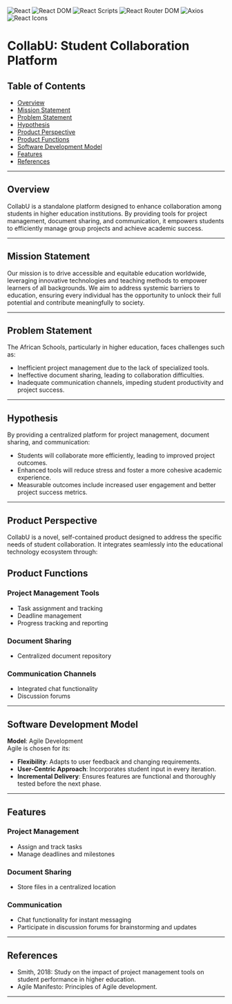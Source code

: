 ![React](https://img.shields.io/badge/React-18.3.1-brightred.svg) 
![React DOM](https://img.shields.io/badge/React%20DOM-18.3.1-brightgreen.svg) 
![React Scripts](https://img.shields.io/badge/React%20Scripts-5.0.1-blue.svg) 
![React Router DOM](https://img.shields.io/badge/React%20Router%20DOM-6.25.1-brightyellow.svg) 
![Axios](https://img.shields.io/badge/Axios-1.7.2-brown.svg) 
![React Icons](https://img.shields.io/badge/React%20Icons-5.2.1-pink.svg) 

# CollabU: Student Collaboration Platform

## Table of Contents
- [Overview](#overview)
- [Mission Statement](#mission-statement)
- [Problem Statement](#problem-statement)
- [Hypothesis](#hypothesis)
- [Product Perspective](#product-perspective)
- [Product Functions](#product-functions)
- [Software Development Model](#software-development-model)
- [Features](#features)
- [References](#references)

---

## Overview
CollabU is a standalone platform designed to enhance collaboration among students in higher education institutions. By providing tools for project management, document sharing, and communication, it empowers students to efficiently manage group projects and achieve academic success.

---

## Mission Statement
Our mission is to drive accessible and equitable education worldwide, leveraging innovative technologies and teaching methods to empower learners of all backgrounds. We aim to address systemic barriers to education, ensuring every individual has the opportunity to unlock their full potential and contribute meaningfully to society.

---

## Problem Statement
The African Schools, particularly in higher education, faces challenges such as:
- Inefficient project management due to the lack of specialized tools.
- Ineffective document sharing, leading to collaboration difficulties.
- Inadequate communication channels, impeding student productivity and project success.

---

## Hypothesis
By providing a centralized platform for project management, document sharing, and communication:
- Students will collaborate more efficiently, leading to improved project outcomes.
- Enhanced tools will reduce stress and foster a more cohesive academic experience.
- Measurable outcomes include increased user engagement and better project success metrics.

---

## Product Perspective
CollabU is a novel, self-contained product designed to address the specific needs of student collaboration. It integrates seamlessly into the educational technology ecosystem through:

## Product Functions
### Project Management Tools
- Task assignment and tracking
- Deadline management
- Progress tracking and reporting

### Document Sharing
- Centralized document repository

### Communication Channels
- Integrated chat functionality
- Discussion forums

---

## Software Development Model
**Model**: Agile Development  
Agile is chosen for its:
- **Flexibility**: Adapts to user feedback and changing requirements.
- **User-Centric Approach**: Incorporates student input in every iteration.
- **Incremental Delivery**: Ensures features are functional and thoroughly tested before the next phase.

---

## Features
### Project Management
- Assign and track tasks
- Manage deadlines and milestones

### Document Sharing
- Store files in a centralized location

### Communication
- Chat functionality for instant messaging
- Participate in discussion forums for brainstorming and updates

---

## References
- Smith, 2018: Study on the impact of project management tools on student performance in higher education.
- Agile Manifesto: Principles of Agile development.

---